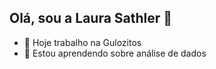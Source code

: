 ## Olá, sou a Laura Sathler 👋

- 🔭 Hoje trabalho na Gulozitos
- 🌱 Estou aprendendo sobre análise de dados
##
